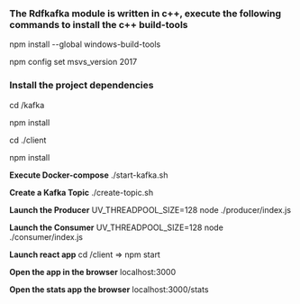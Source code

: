 ### The Rdfkafka module is written in c++, execute the following commands to install the c++ build-tools


npm install --global windows-build-tools

npm config set msvs_version 2017  


### Install the project dependencies

cd /kafka

npm install

cd ./client

npm install

**Execute Docker-compose** ./start-kafka.sh

**Create a Kafka Topic** ./create-topic.sh

**Launch the Producer** UV_THREADPOOL_SIZE=128 node ./producer/index.js

**Launch the Consumer** UV_THREADPOOL_SIZE=128 node ./consumer/index.js

**Launch react app** cd /client => npm start

**Open the app in the browser** localhost:3000

**Open the stats app the browser** localhost:3000/stats
